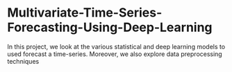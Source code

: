 # Multivariate-Time-Series-Forecasting-Using-Deep-Learning

In this project, we look at the various statistical and deep learning models to used forecast a time-series. Moreover, we also explore data preprocessing techniques

